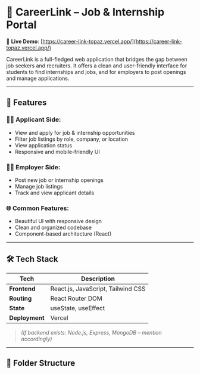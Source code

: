 # 💼 CareerLink – Job & Internship Portal

🔗 **Live Demo**: [https://career-link-topaz.vercel.app/](https://career-link-topaz.vercel.app/)

CareerLink is a full-fledged web application that bridges the gap between job seekers and recruiters. It offers a clean and user-friendly interface for students to find internships and jobs, and for employers to post openings and manage applications.

---

## 🚀 Features

### 👨‍🎓 Applicant Side:
- View and apply for job & internship opportunities
- Filter job listings by role, company, or location
- View application status
- Responsive and mobile-friendly UI

### 🧑‍💼 Employer Side:
- Post new job or internship openings
- Manage job listings
- Track and view applicant details

### 🌐 Common Features:
- Beautiful UI with responsive design
- Clean and organized codebase
- Component-based architecture (React)

---

## 🛠 Tech Stack

| Tech       | Description                     |
|------------|---------------------------------|
| **Frontend** | React.js, JavaScript, Tailwind CSS |
| **Routing** | React Router DOM               |
| **State**   | useState, useEffect            |
| **Deployment** | Vercel                      |

> *(If backend exists: Node.js, Express, MongoDB – mention accordingly)*

---

## 📁 Folder Structure

